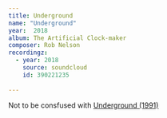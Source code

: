 ```yaml
---
title: Underground
name: "Underground"
year:  2018
album: The Artificial Clock-maker
composer: Rob Nelson
recordingz:
  - year: 2018
    source: soundcloud
    id: 390221235
 
---
```


Not to be consfused with  [Underground (1991)](/catalog/go-underground)
